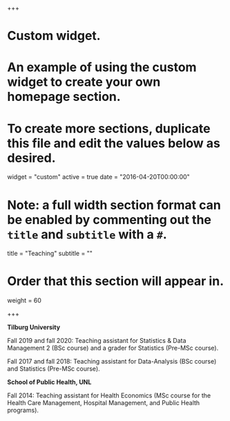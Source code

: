 +++
# Custom widget.
# An example of using the custom widget to create your own homepage section.
# To create more sections, duplicate this file and edit the values below as desired.
widget = "custom"
active = true
date = "2016-04-20T00:00:00"

# Note: a full width section format can be enabled by commenting out the `title` and `subtitle` with a `#`.
title = "Teaching"
subtitle = ""

# Order that this section will appear in.
weight = 60

+++

**Tilburg University**

Fall 2019 and fall 2020: Teaching assistant for Statistics & Data Management 2 (BSc course) and a grader for Statistics (Pre-MSc course).

Fall 2017 and fall 2018: Teaching assistant for Data-Analysis (BSc course) and Statistics (Pre-MSc course).

**School of Public Health, UNL**

Fall 2014: Teaching assistant for Health Economics (MSc course for the Health Care Management, Hospital Management, and Public Health programs).
